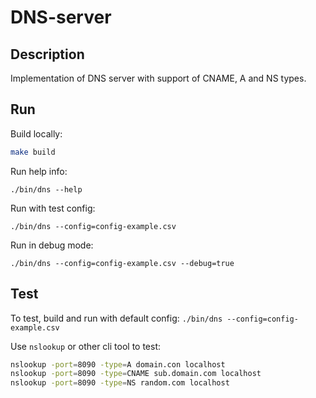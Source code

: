 # DNS-server
 
## Description
Implementation of DNS server with support of CNAME, A and NS types.

## Run

Build locally:
``` bash
make build
```

Run help info:
```
./bin/dns --help
```

Run with test config:
```
./bin/dns --config=config-example.csv
```
Run in debug mode:
```
./bin/dns --config=config-example.csv --debug=true
```

## Test

To test, build and run with default config:
`./bin/dns --config=config-example.csv`

Use `nslookup` or other cli tool to test:
```bash
nslookup -port=8090 -type=A domain.con localhost
nslookup -port=8090 -type=CNAME sub.domain.com localhost
nslookup -port=8090 -type=NS random.com localhost
```
